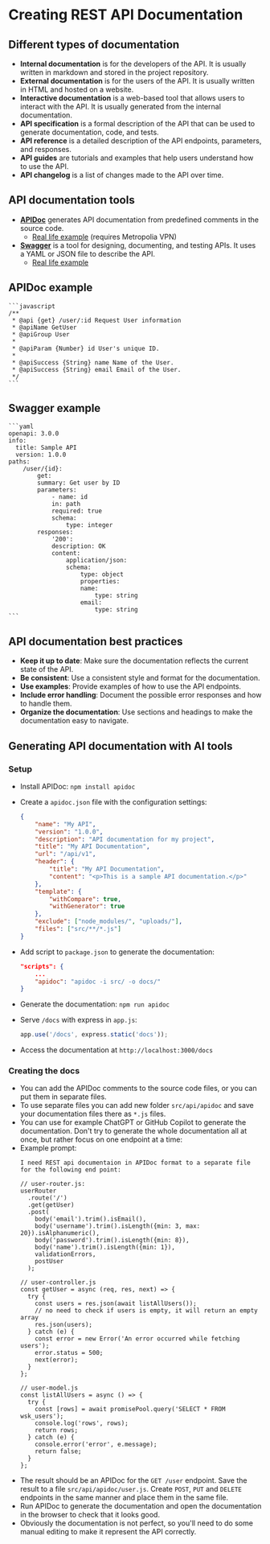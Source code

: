 # Creating REST API Documentation

## Different types of documentation

- **Internal documentation** is for the developers of the API. It is usually written in markdown and stored in the project repository.
- **External documentation** is for the users of the API. It is usually written in HTML and hosted on a website.
- **Interactive documentation** is a web-based tool that allows users to interact with the API. It is usually generated from the internal documentation.
- **API specification** is a formal description of the API that can be used to generate documentation, code, and tests.
- **API reference** is a detailed description of the API endpoints, parameters, and responses.
- **API guides** are tutorials and examples that help users understand how to use the API.
- **API changelog** is a list of changes made to the API over time.

## API documentation tools

- **[APIDoc](https://apidocjs.com/)**  generates API documentation from predefined comments in the source code.
   - [Real life example](https://https://media2.edu.metropolia.fi/media-api/) (requires Metropolia VPN)
- **[Swagger](https://swagger.io/solutions/api-documentation/)** is a tool for designing, documenting, and testing APIs. It uses a YAML or JSON file to describe the API.
   - [Real life example](http://lipas.cc.jyu.fi/api/index.html)

## APIDoc example

    ```javascript
    /**
     * @api {get} /user/:id Request User information
     * @apiName GetUser
     * @apiGroup User
     *
     * @apiParam {Number} id User's unique ID.
     *
     * @apiSuccess {String} name Name of the User.
     * @apiSuccess {String} email Email of the User.
     */
    ```

## Swagger example

    ```yaml
    openapi: 3.0.0
    info:
      title: Sample API
      version: 1.0.0
    paths:
        /user/{id}:
            get:
            summary: Get user by ID
            parameters:
                - name: id
                in: path
                required: true
                schema:
                    type: integer
            responses:
                '200':
                description: OK
                content:
                    application/json:
                    schema:
                        type: object
                        properties:
                        name:
                            type: string
                        email:
                            type: string
    ```

## API documentation best practices

- **Keep it up to date**: Make sure the documentation reflects the current state of the API.
- **Be consistent**: Use a consistent style and format for the documentation.
- **Use examples**: Provide examples of how to use the API endpoints.
- **Include error handling**: Document the possible error responses and how to handle them.
- **Organize the documentation**: Use sections and headings to make the documentation easy to navigate.

## Generating API documentation with AI tools

### Setup

- Install APIDoc: `npm install apidoc`
- Create a `apidoc.json` file with the configuration settings: 
    
    ```json
    {
        "name": "My API",
        "version": "1.0.0",
        "description": "API documentation for my project",
        "title": "My API Documentation",
        "url": "/api/v1",
        "header": {
            "title": "My API Documentation",
            "content": "<p>This is a sample API documentation.</p>"
        },
        "template": {
            "withCompare": true,
            "withGenerator": true
        },
        "exclude": ["node_modules/", "uploads/"],
        "files": ["src/**/*.js"]
    }
    ```
- Add script to `package.json` to generate the documentation: 
    
    ```json
    "scripts": {
        ...
        "apidoc": "apidoc -i src/ -o docs/"
    }
    ```
- Generate the documentation: `npm run apidoc`
- Serve `/docs` with express in `app.js`: 

    ```javascript
    app.use('/docs', express.static('docs'));
    ```
- Access the documentation at `http://localhost:3000/docs`

### Creating the docs
- You can add the APIDoc comments to the source code files, or you can put them in separate files.
- To use separate files you can add new folder `src/api/apidoc` and save your documentation files there as `*.js` files.
- You can use for example ChatGPT or GitHub Copilot to generate the documentation. Don't try to generate the whole documentation all at once, but rather focus on one endpoint at a time: 
- Example prompt:
    ```text
    I need REST api documentaion in APIDoc format to a separate file for the following end point:
    
    // user-router.js:
    userRouter
      .route('/')
      .get(getUser)
      .post(
        body('email').trim().isEmail(),
        body('username').trim().isLength({min: 3, max: 20}).isAlphanumeric(),
        body('password').trim().isLength({min: 8}),
        body('name').trim().isLength({min: 1}),
        validationErrors,
        postUser
      );
    
    // user-controller.js
    const getUser = async (req, res, next) => {
      try {
        const users = res.json(await listAllUsers());
        // no need to check if users is empty, it will return an empty array
        res.json(users);
      } catch (e) {
        const error = new Error('An error occurred while fetching users');
        error.status = 500;
        next(error);
      }
    };
    
    // user-model.js
    const listAllUsers = async () => {
      try {
        const [rows] = await promisePool.query('SELECT * FROM wsk_users');
        console.log('rows', rows);
        return rows;
      } catch (e) {
        console.error('error', e.message);
        return false;
      }
    };
    
    ```
- The result should be an APIDoc for the `GET /user` endpoint. Save the result to a file `src/api/apidoc/user.js`. Create `POST`,  `PUT` and `DELETE` endpoints in the same manner and place them in the same file. 
- Run APIDoc to generate the documentation and open the documentation in the browser to check that it looks good.
- Obviously the documentation is not perfect, so you'll need to do some manual editing to make it represent the API correctly.
